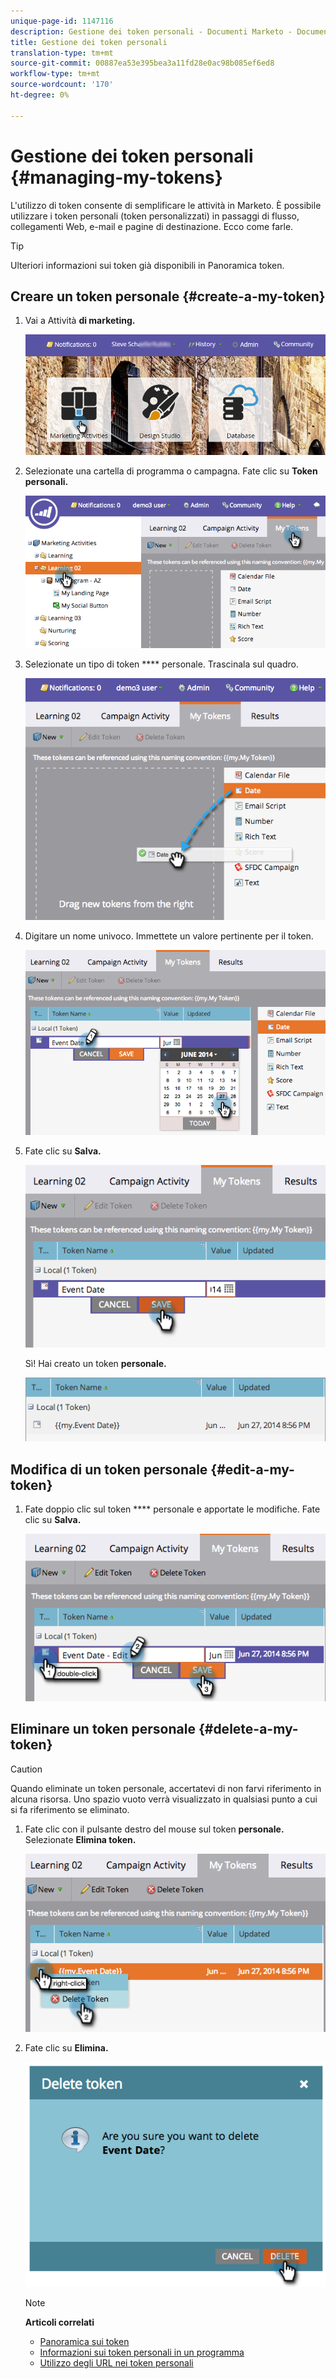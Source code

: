 ```yaml
---
unique-page-id: 1147116
description: Gestione dei token personali - Documenti Marketo - Documentazione prodotto
title: Gestione dei token personali
translation-type: tm+mt
source-git-commit: 00887ea53e395bea3a11fd28e0ac98b085ef6ed8
workflow-type: tm+mt
source-wordcount: '170'
ht-degree: 0%

---
```



# Gestione dei token personali {#managing-my-tokens}

L&#39;utilizzo di token consente di semplificare le attività in Marketo. È possibile utilizzare i token [](understanding-my-tokens-in-a-program.md) personali (token personalizzati) in passaggi di flusso, collegamenti Web, e-mail e pagine di destinazione. Ecco come farle.

>[!TIP]
>
>Ulteriori informazioni sui token già disponibili in Panoramica [](../../../../product-docs/demand-generation/landing-pages/personalizing-landing-pages/tokens-overview.md)token.

## Creare un token personale {#create-a-my-token}

1. Vai a Attività **di marketing.**

   ![](assets/login-marketing-activities.png)

1. Selezionate una cartella di programma o campagna. Fate clic su **Token personali.**

   ![](assets/image2014-9-18-12-3a4-3a27.png)

1. Selezionate un tipo di token **** personale. Trascinala sul quadro.

   ![](assets/image2014-9-18-12-3a4-3a39.png)

1. Digitare un nome univoco. Immettete un valore pertinente per il token.

   ![](assets/image2014-9-18-12-3a4-3a53.png)

1. Fate clic su **Salva.**

   ![](assets/image2014-9-18-12-3a5-3a5.png)

   Sì! Hai creato un token **personale.**

   ![](assets/image2014-9-18-12-3a5-3a15.png)

## Modifica di un token personale {#edit-a-my-token}

1. Fate doppio clic sul token **** personale e apportate le modifiche. Fate clic su **Salva.**

   ![](assets/image2014-9-18-12-3a5-3a45.png)

## Eliminare un token personale {#delete-a-my-token}

>[!CAUTION]
>
>Quando eliminate un token personale, accertatevi di non farvi riferimento in alcuna risorsa. Uno spazio vuoto verrà visualizzato in qualsiasi punto a cui si fa riferimento se eliminato.

1. Fate clic con il pulsante destro del mouse sul token **personale.** Selezionate **Elimina token.**

   ![](assets/image2014-9-18-12-3a7-3a24.png)

1. Fate clic su **Elimina.**

   ![](assets/image2014-9-18-12-3a7-3a31.png)

   >[!NOTE]
   >
   >**Articoli correlati**
   >
   >    
   >    
   >    * [Panoramica sui token](../../../../product-docs/demand-generation/landing-pages/personalizing-landing-pages/tokens-overview.md)
   >    * [Informazioni sui token personali in un programma](understanding-my-tokens-in-a-program.md)
   >    * [Utilizzo degli URL nei token personali](../../../../product-docs/email-marketing/general/using-tokens/using-urls-in-my-tokens.md)


